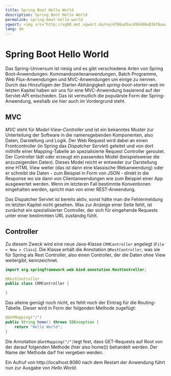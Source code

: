 ```yaml
---
title: Spring Boot Hello World
description: Spring Boot Hello World
permalink: spring-boot-hello-world
vgwort: <img src="http://vg08.met.vgwort.de/na/4f06ad5ac496480e836f6aa4d2426618" width="1" height="1" alt=">
lang: de
---
```


# Spring Boot Hello World

Das Spring-Universum ist riesig und es gibt verschiedene Arten von Spring Boot-Anwendungen: Kommandozeilenanwendungen, Batch Programme, Web Flux-Anwendungen und MVC-Anwendungen um einige zu nennen. Durch das Hinzufügen der Starter-Abhängigkeit *spring-boot-starter-web* im letzten Kapitel haben wir uns für eine MVC-Anwendung basierend auf der Servlet-API entschieden. Das ist vermutlich die populärste Form der Spring-Anwendung, weshalb sie hier auch im Vordergrund steht.

## MVC

*MVC* steht für *Model-View-Controller* und ist ein bekanntes Muster zur Unterteilung der Software in die namensgebenden Komponenten, also Daten, Darstellung und Logik. Der Web Request wird dabei an einen Frontcontroller (in Spring das *Dispatcher Servlet*) geleitet und von dort mithilfe einer Mapping-Tabelle an spezialisierte Request Controller geroutet. Der Controller lädt oder erzeugt ein passendes Model (beispielsweise die anzuzeigenden Daten). Dieses Model reicht er entweder zur Darstellung eine HTML View weiter (das ist dann eine klassische Webanwendung) oder er schreibt die Daten - zum Beispiel in Form von JSON - direkt in die Response wo sie dann von Clientanwendungen wie zum Beispiel einer App ausgewertet werden. Wenn im letzteren Fall bestimmte Konventionen eingehalten werden, spricht man von einer REST-Anwendung.

Das Dispatcher Servlet ist bereits aktiv, sonst hätte man die Fehlermeldung im letzten Kapitel nicht gesehen. Was zur Anzeige einer Seite fehlt, ist zunächst ein spezialisierter Controller, der sich für eingehende Requests unter einer bestimmten URL zuständig fühlt. 

## Controller

Zu diesem Zweck wird eine neue Java-Klasse `CRMController` angelegt (`File > New > Class`). Die Klasse erhält die Annotation `@RestController`, was sie für Spring als Rest Controller, also einen Controller, der die Daten ohne View weitergibt, kennzeichnet. 

```java
import org.springframework.web.bind.annotation.RestController;

@RestController
public class CRMController {

}
```

Das alleine genügt noch nicht, es fehlt noch der Eintrag für die Routing-Tabelle. Dieser wird in Form der folgenden Methode zugefügt:

```java
@GetMapping("/")
public String home() throws IOException {
	return "Hello World";
}
```

Die Annotation `@GetMapping("/")`legt fest, dass GET-Requests auf Root von der darauf folgenden Methode (hier also home()) behandelt werden. Der Name der Methode darf frei vergeben werden. 

Ein Aufruf von http://localhost:8080 nach dem Restart der Anwendung führt nun zur Ausgabe von *Hello World*.
